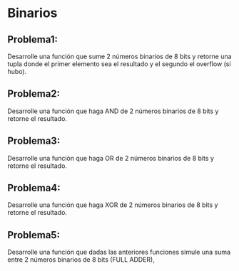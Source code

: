 # Binarios

## Problema1:

Desarrolle una función que sume 2 números binarios de 8 bits y retorne una tupla donde el primer elemento sea el resultado y el segundo el overflow (si hubo).


## Problema2:

Desarrolle una función que haga AND de 2 números binarios de 8 bits y retorne el resultado.

## Problema3:

Desarrolle una función que haga OR de 2 números binarios de 8 bits y retorne el resultado.

## Problema4:

Desarrolle una función que haga XOR de 2 números binarios de 8 bits y retorne el resultado.

## Problema5:

Desarrolle una función que dadas las anteriores funciones simule una suma entre 2 números binarios de 8 bits (FULL ADDER),
